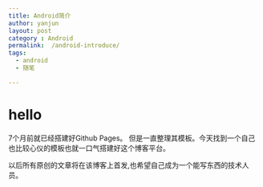---title: Android简介author: yanjunlayout: postcategory : Androidpermalink:  /android-introduce/tags:   - android  - 随笔---hello====7个月前就已经搭建好Github Pages。但是一直整理其模板。今天找到一个自己也比较心仪的模板也就一口气搭建好这个博客平台。以后所有原创的文章将在该博客上首发,也希望自己成为一个能写东西的技术人员。<!--more-->